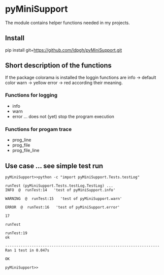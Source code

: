 # pyMiniSupport
The module contains helper functions needed in my projects.

## Install
pip install git+https://github.com/ldpgh/pyMiniSupport.git

## Short description of the functions
If the package colorama is installed the loggin functions are
  info -> default color
  warn -> yellow
  error -> red
according their meaning.

### Functions for logging
* info
* warn
* error ... does not (yet) stop the program execution
### Functions for progam trace
* prog_line
* prog_file
* prog_file_line

## Use case ... see simple test run
```pyMiniSupport>>
pyMiniSupport>>python -c "import pyMiniSupport.Tests.testLog"

runTest (pyMiniSupport.Tests.testLog.TestLog) ...
INFO  @  runTest:14   'test of pyMiniSupport.info'

WARNING  @  runTest:15   'test of pyMiniSupport.warn'

ERROR  @  runTest:16   'test of pyMiniSupport.error'

17

runTest

runTest:19
ok

----------------------------------------------------------------------
Ran 1 test in 0.047s

OK

pyMiniSupport>>
```
